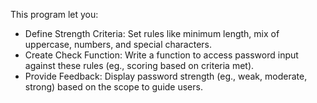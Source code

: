 This program let you:
- Define Strength Criteria: Set rules like minimum length, mix of uppercase, numbers, and special characters.
- Create Check Function: Write a function to access password input against these rules (eg., scoring based on criteria met).
- Provide Feedback: Display password strength (eg., weak, moderate, strong) based on the scope to guide users.